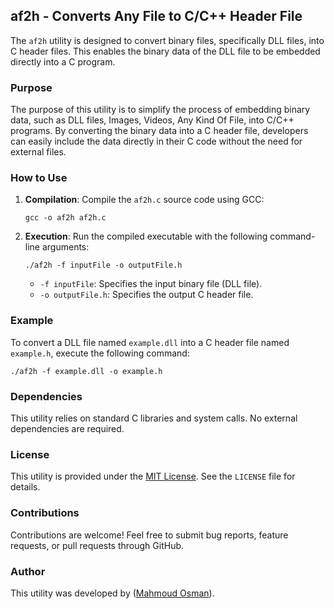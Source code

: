 ## af2h - Converts Any File to C/C++ Header File

The `af2h` utility is designed to convert binary files, specifically DLL files, into C header files. This enables the binary data of the DLL file to be embedded directly into a C program.

### Purpose
The purpose of this utility is to simplify the process of embedding binary data, such as DLL files, Images, Videos, Any Kind Of File, into C/C++ programs. By converting the binary data into a C header file, developers can easily include the data directly in their C code without the need for external files.

### How to Use
1. **Compilation**: Compile the `af2h.c` source code using GCC:
   ```
   gcc -o af2h af2h.c
   ```

2. **Execution**: Run the compiled executable with the following command-line arguments:
   ```
   ./af2h -f inputFile -o outputFile.h
   ```
   - `-f inputFile`: Specifies the input binary file (DLL file).
   - `-o outputFile.h`: Specifies the output C header file.

### Example
To convert a DLL file named `example.dll` into a C header file named `example.h`, execute the following command:
```
./af2h -f example.dll -o example.h
```

### Dependencies
This utility relies on standard C libraries and system calls. No external dependencies are required.

### License
This utility is provided under the [MIT License](https://opensource.org/licenses/MIT). See the `LICENSE` file for details.

### Contributions
Contributions are welcome! Feel free to submit bug reports, feature requests, or pull requests through GitHub.

### Author
This utility was developed by ([Mahmoud Osman](https://github.com/Mahmoud7Osman)).
